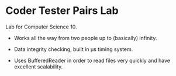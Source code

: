 # Coder Tester Pairs Lab

Lab for Computer Science 10.

- Works all the way from two people up to (basically) infinity.

- Data integrity checking, built in µs timing system.

- Uses BufferedReader in order to read files very quickly and have excellent scalability.

